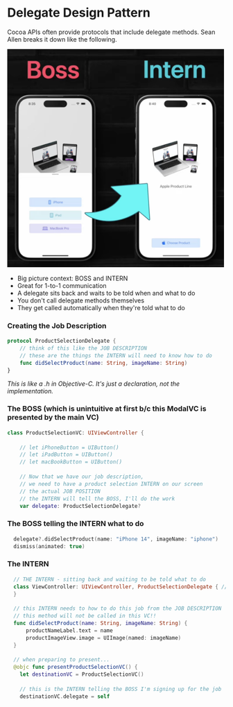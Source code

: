 # Delegate Design Pattern
Cocoa APIs often provide protocols that include delegate methods. Sean Allen breaks it down like the following.

<img src="https://github.com/Brian-McIntosh/Delegate-Design-Pattern/blob/main/Screen%20Shot%202022-12-28%20at%205.54.56%20PM.png" width="500"/>

* Big picture context: BOSS and INTERN
* Great for 1-to-1 communication
* A delegate sits back and waits to be told when and what to do
* You don't call delegate methods themselves
* They get called automatically when they're told what to do

### Creating the Job Description
```swift
protocol ProductSelectionDelegate {
    // think of this like the JOB DESCRIPTION
    // these are the things the INTERN will need to know how to do
    func didSelectProduct(name: String, imageName: String)
}
```
*This is like a .h in Objective-C. It's just a declaration, not the implementation.*

### The BOSS (which is unintuitive at first b/c this ModalVC is presented by the main VC)
```swift
class ProductSelectionVC: UIViewController {

    // let iPhoneButton = UIButton()
    // let iPadButton = UIButton()
    // let macBookButton = UIButton()

    // Now that we have our job description,
    // we need to have a product selection INTERN on our screen
    // the actual JOB POSITION
    // the INTERN will tell the BOSS, I'll do the work
    var delegate: ProductSelectionDelegate?
```

### The BOSS telling the INTERN what to do
```swift
  delegate?.didSelectProduct(name: "iPhone 14", imageName: "iphone")
  dismiss(animated: true)
```

### The INTERN
```swift
  // THE INTERN - sitting back and waiting to be told what to do
  class ViewController: UIViewController, ProductSelectionDelegate { //<- the intern has to apply for the job: ProductSelectionDelegate
  }
  
  // this INTERN needs to how to do this job from the JOB DESCRIPTION
  // this method will not be called in this VC!!
  func didSelectProduct(name: String, imageName: String) {
      productNameLabel.text = name
      productImageView.image = UIImage(named: imageName)
  }
  
  // when preparing to present...
  @objc func presentProductSelectionVC() {
    let destinationVC = ProductSelectionVC()

    // this is the INTERN telling the BOSS I'm signing up for the job
    destinationVC.delegate = self
```

